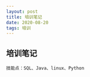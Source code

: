 ```yaml
---
layout: post
title: 培训笔记
date: 2020-08-20
tags: 培训
---
```


## 培训笔记
```
技能点：SQL、Java、linux、Python

 
